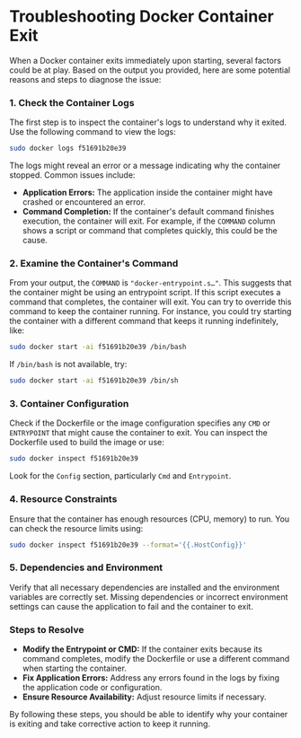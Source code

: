 # Troubleshooting Docker Container Exit

When a Docker container exits immediately upon starting, several factors could be at play. Based on the output you provided, here are some potential reasons and steps to diagnose the issue:

### 1. **Check the Container Logs**

The first step is to inspect the container's logs to understand why it exited. Use the following command to view the logs:

```bash
sudo docker logs f51691b20e39
```

The logs might reveal an error or a message indicating why the container stopped. Common issues include:

- **Application Errors:** The application inside the container might have crashed or encountered an error.
- **Command Completion:** If the container's default command finishes execution, the container will exit. For example, if the `COMMAND` column shows a script or command that completes quickly, this could be the cause.

### 2. **Examine the Container's Command**

From your output, the `COMMAND` is `"docker-entrypoint.s…"`. This suggests that the container might be using an entrypoint script. If this script executes a command that completes, the container will exit. You can try to override this command to keep the container running. For instance, you could try starting the container with a different command that keeps it running indefinitely, like:

```bash
sudo docker start -ai f51691b20e39 /bin/bash
```

If `/bin/bash` is not available, try:

```bash
sudo docker start -ai f51691b20e39 /bin/sh
```

### 3. **Container Configuration**

Check if the Dockerfile or the image configuration specifies any `CMD` or `ENTRYPOINT` that might cause the container to exit. You can inspect the Dockerfile used to build the image or use:

```bash
sudo docker inspect f51691b20e39
```

Look for the `Config` section, particularly `Cmd` and `Entrypoint`.

### 4. **Resource Constraints**

Ensure that the container has enough resources (CPU, memory) to run. You can check the resource limits using:

```bash
sudo docker inspect f51691b20e39 --format='{{.HostConfig}}'
```

### 5. **Dependencies and Environment**

Verify that all necessary dependencies are installed and the environment variables are correctly set. Missing dependencies or incorrect environment settings can cause the application to fail and the container to exit.

### Steps to Resolve

- **Modify the Entrypoint or CMD:** If the container exits because its command completes, modify the Dockerfile or use a different command when starting the container.
- **Fix Application Errors:** Address any errors found in the logs by fixing the application code or configuration.
- **Ensure Resource Availability:** Adjust resource limits if necessary.

By following these steps, you should be able to identify why your container is exiting and take corrective action to keep it running.

